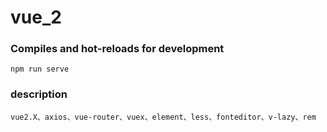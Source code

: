 # vue_2

### Compiles and hot-reloads for development
```
npm run serve
```

### description
```
vue2.X、axios、vue-router、vuex、element、less、fonteditor、v-lazy、rem
```
